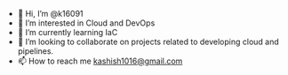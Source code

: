 - 👋 Hi, I’m @k16091
- 👀 I’m interested in Cloud and DevOps
- 🌱 I’m currently learning IaC
- 💞️ I’m looking to collaborate on projects related to developing cloud and pipelines.
- 📫 How to reach me kashish1016@gmail.com

<!---
k16091/k16091 is a ✨ special ✨ repository because its `README.md` (this file) appears on your GitHub profile.
You can click the Preview link to take a look at your changes.
--->
